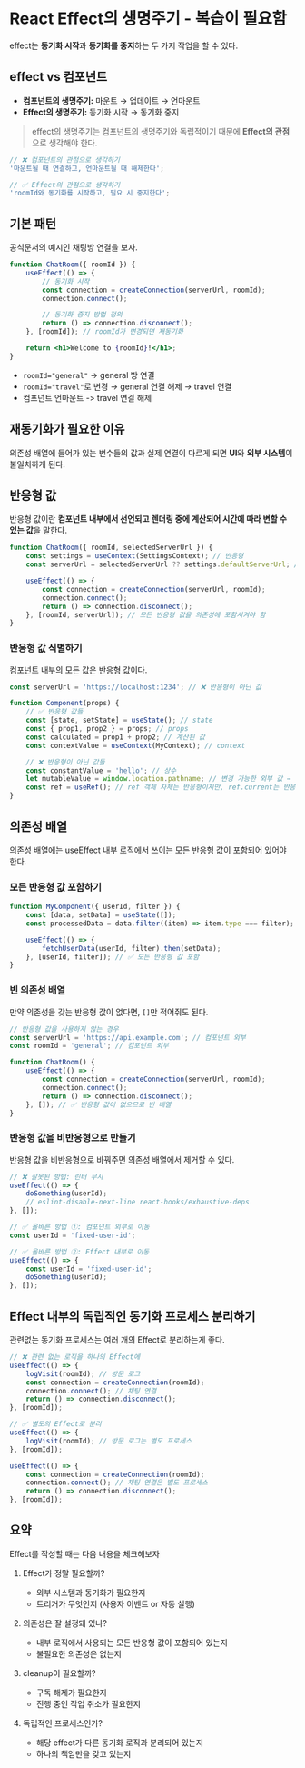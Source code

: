 # React Effect의 생명주기 - 복습이 필요함

effect는 **동기화 시작**과 **동기화를 중지**하는 두 가지 작업을 할 수 있다.

## effect vs 컴포넌트

-   **컴포넌트의 생명주기:** 마운트 → 업데이트 → 언마운트
-   **Effect의 생명주기:** 동기화 시작 → 동기화 중지

> effect의 생명주기는 컴포넌트의 생명주기와 독립적이기 때문에 **Effect의 관점**으로 생각해야 한다.

```jsx
// ❌ 컴포넌트의 관점으로 생각하기
'마운트될 때 연결하고, 언마운트될 때 해제한다';

// ✅ Effect의 관점으로 생각하기
'roomId와 동기화를 시작하고, 필요 시 중지한다';
```

## 기본 패턴

공식문서의 예시인 채팅방 연결을 보자.

```jsx
function ChatRoom({ roomId }) {
    useEffect(() => {
        // 동기화 시작
        const connection = createConnection(serverUrl, roomId);
        connection.connect();

        // 동기화 중지 방법 정의
        return () => connection.disconnect();
    }, [roomId]); // roomId가 변경되면 재동기화

    return <h1>Welcome to {roomId}!</h1>;
}
```

-   `roomId="general"` → general 방 연결
-   `roomId="travel"`로 변경 → general 연결 해제 → travel 연결
-   컴포넌트 언마운트 -> travel 연결 해제

## 재동기화가 필요한 이유

의존성 배열에 들어가 있는 변수들의 값과 실제 연결이 다르게 되면 **UI**와 **외부 시스템**이 불일치하게 된다.

## 반응형 값

반응형 값이란 **컴포넌트 내부에서 선언되고 렌더링 중에 계산되어 시간에 따라 변할 수 있는 값**을 말한다.

```jsx
function ChatRoom({ roomId, selectedServerUrl }) {
    const settings = useContext(SettingsContext); // 반응형
    const serverUrl = selectedServerUrl ?? settings.defaultServerUrl; // 반응형

    useEffect(() => {
        const connection = createConnection(serverUrl, roomId);
        connection.connect();
        return () => connection.disconnect();
    }, [roomId, serverUrl]); // 모든 반응형 값을 의존성에 포함시켜야 함
}
```

### 반응형 값 식별하기

컴포넌트 내부의 모든 값은 반응형 값이다.

```jsx
const serverUrl = 'https://localhost:1234'; // ❌ 반응형이 아닌 값

function Component(props) {
    // ✅ 반응형 값들
    const [state, setState] = useState(); // state
    const { prop1, prop2 } = props; // props
    const calculated = prop1 + prop2; // 계산된 값
    const contextValue = useContext(MyContext); // context

    // ❌ 반응형이 아닌 값들
    const constantValue = 'hello'; // 상수
    let mutableValue = window.location.pathname; // 변경 가능한 외부 값 → 반응형 값이 아님 (React가 변경을 감지 못함)
    const ref = useRef(); // ref 객체 자체는 반응형이지만, ref.current는 반응형이 아님
}
```

## 의존성 배열

의존성 배열에는 useEffect 내부 로직에서 쓰이는 모든 반응형 값이 포함되어 있어야 한다.

### 모든 반응형 값 포함하기

```jsx
function MyComponent({ userId, filter }) {
    const [data, setData] = useState([]);
    const processedData = data.filter((item) => item.type === filter);

    useEffect(() => {
        fetchUserData(userId, filter).then(setData);
    }, [userId, filter]); // ✅ 모든 반응형 값 포함
}
```

### 빈 의존성 배열

만약 의존성을 갖는 반응형 값이 없다면, `[]`만 적어줘도 된다.

```jsx
// 반응형 값을 사용하지 않는 경우
const serverUrl = 'https://api.example.com'; // 컴포넌트 외부
const roomId = 'general'; // 컴포넌트 외부

function ChatRoom() {
    useEffect(() => {
        const connection = createConnection(serverUrl, roomId);
        connection.connect();
        return () => connection.disconnect();
    }, []); // ✅ 반응형 값이 없으므로 빈 배열
}
```

### 반응형 값을 비반응형으로 만들기

반응형 값을 비반응형으로 바꿔주면 의존성 배열에서 제거할 수 있다.

```jsx
// ❌ 잘못된 방법: 린터 무시
useEffect(() => {
    doSomething(userId);
    // eslint-disable-next-line react-hooks/exhaustive-deps
}, []);

// ✅ 올바른 방법 ➀: 컴포넌트 외부로 이동
const userId = 'fixed-user-id';

// ✅ 올바른 방법 ➁: Effect 내부로 이동
useEffect(() => {
    const userId = 'fixed-user-id';
    doSomething(userId);
}, []);
```

## Effect 내부의 독립적인 동기화 프로세스 분리하기

관련없는 동기화 프로세스는 여러 개의 Effect로 분리하는게 좋다.

```jsx
// ❌ 관련 없는 로직을 하나의 Effect에
useEffect(() => {
    logVisit(roomId); // 방문 로그
    const connection = createConnection(roomId);
    connection.connect(); // 채팅 연결
    return () => connection.disconnect();
}, [roomId]);

// ✅ 별도의 Effect로 분리
useEffect(() => {
    logVisit(roomId); // 방문 로그는 별도 프로세스
}, [roomId]);

useEffect(() => {
    const connection = createConnection(roomId);
    connection.connect(); // 채팅 연결은 별도 프로세스
    return () => connection.disconnect();
}, [roomId]);
```

## 요약

Effect를 작성할 때는 다음 내용을 체크해보자

1.  Effect가 정말 필요할까?

    -   외부 시스템과 동기화가 필요한지
    -   트리거가 무엇인지 (사용자 이벤트 or 자동 실행)

2.  의존성은 잘 설정돼 있나?

    -   내부 로직에서 사용되는 모든 반응형 값이 포함되어 있는지
    -   불필요한 의존성은 없는지

3.  cleanup이 필요할까?

    -   구독 해제가 필요한지
    -   진행 중인 작업 취소가 필요한지

4.  독립적인 프로세스인가?

    -   해당 effect가 다른 동기화 로직과 분리되어 있는지
    -   하나의 책임만을 갖고 있는지
